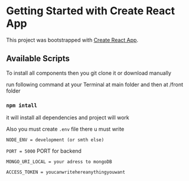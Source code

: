 # Getting Started with Create React App

This project was bootstrapped with [Create React App](https://github.com/facebook/create-react-app).

## Available Scripts

To install all components then you git clone it or download manually

run following command at your Terminal at main folder and then at /front folder

### `npm intall`

it will install all dependencies and project will work

Also you must create `.env` file there u must write

`NODE_ENV = development (or smth else)`

`PORT = 5000` PORT for backend

`MONGO_URI_LOCAL = your adress to mongoDB`

`ACCESS_TOKEN = youcanwritehereanythingyouwant` 
